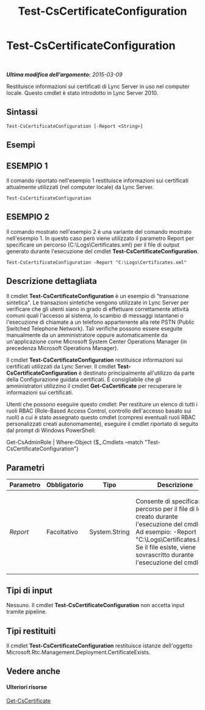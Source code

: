 ﻿---
title: Test-CsCertificateConfiguration
TOCTitle: Test-CsCertificateConfiguration
ms:assetid: 8086bdf7-d283-4666-9f6c-0d5a3a31b3a6
ms:mtpsurl: https://technet.microsoft.com/it-it/library/Gg398647(v=OCS.15)
ms:contentKeyID: 49301141
ms.date: 08/24/2015
mtps_version: v=OCS.15
ms.translationtype: HT
---

# Test-CsCertificateConfiguration

 

_**Ultima modifica dell'argomento:** 2015-03-09_

Restituisce informazioni sui certificati di Lync Server in uso nel computer locale. Questo cmdlet è stato introdotto in Lync Server 2010.

## Sintassi

    Test-CsCertificateConfiguration [-Report <String>]

## Esempi

## ESEMPIO 1

Il comando riportato nell'esempio 1 restituisce informazioni sui certificati attualmente utilizzati (nel computer locale) da Lync Server.

    Test-CsCertificateConfiguration

## ESEMPIO 2

Il comando mostrato nell'esempio 2 è una variante del comando mostrato nell'esempio 1. In questo caso però viene utilizzato il parametro Report per specificare un percorso (C:\\Logs\\Certificates.xml) per il file di output generato durante l'esecuzione del cmdlet **Test-CsCertificateConfiguration**.

    Test-CsCertificateConfiguration -Report "C:\Logs\Certificates.xml"

## Descrizione dettagliata

Il cmdlet **Test-CsCertificateConfiguration** è un esempio di "transazione sintetica". Le transazioni sintetiche vengono utilizzate in Lync Server per verificare che gli utenti siano in grado di effettuare correttamente attività comuni quali l'accesso al sistema, lo scambio di messaggi istantanei o l'esecuzione di chiamate a un telefono appartenente alla rete PSTN (Public Switched Telephone Network). Tali verifiche possono essere eseguite manualmente da un amministratore oppure automaticamente da un'applicazione come Microsoft System Center Operations Manager (in precedenza Microsoft Operations Manager).

Il cmdlet **Test-CsCertificateConfiguration** restituisce informazioni sui certificati utilizzati da Lync Server. Il cmdlet **Test-CsCertificateConfiguration** è destinato principalmente all'utilizzo da parte della Configurazione guidata certificati. È consigliabile che gli amministratori utilizzino il cmdlet **Get-CsCertificate** per recuperare le informazioni sui certificati.

Utenti che possono eseguire questo cmdlet: Per restituire un elenco di tutti i ruoli RBAC (Role-Based Access Control, controllo dell'accesso basato sui ruoli) a cui è stato assegnato questo cmdlet (compresi eventuali ruoli RBAC personalizzati creati autonomamente), eseguire il cmdlet riportato di seguito dal prompt di Windows PowerShell:

Get-CsAdminRole | Where-Object {$\_.Cmdlets –match "Test-CsCertificateConfiguration"}

## Parametri


<table>
<colgroup>
<col style="width: 25%" />
<col style="width: 25%" />
<col style="width: 25%" />
<col style="width: 25%" />
</colgroup>
<thead>
<tr class="header">
<th>Parametro</th>
<th>Obbligatorio</th>
<th>Tipo</th>
<th>Descrizione</th>
</tr>
</thead>
<tbody>
<tr class="odd">
<td><p><em>Report</em></p></td>
<td><p>Facoltativo</p></td>
<td><p>System.String</p></td>
<td><p>Consente di specificare un percorso per il file di log creato durante l'esecuzione del cmdlet. Ad esempio: -Report &quot;C:\Logs\Certificates.html&quot;. Se il file esiste, viene sovrascritto durante l'esecuzione del cmdlet.</p></td>
</tr>
</tbody>
</table>


## Tipi di input

Nessuno. Il cmdlet **Test-CsCertificateConfiguration** non accetta input tramite pipeline.

## Tipi restituiti

Il cmdlet **Test-CsCertificateConfiguration** restituisce istanze dell'oggetto Microsoft.Rtc.Management.Deployment.CertificateExists.

## Vedere anche

#### Ulteriori risorse

[Get-CsCertificate](get-cscertificate.md)

